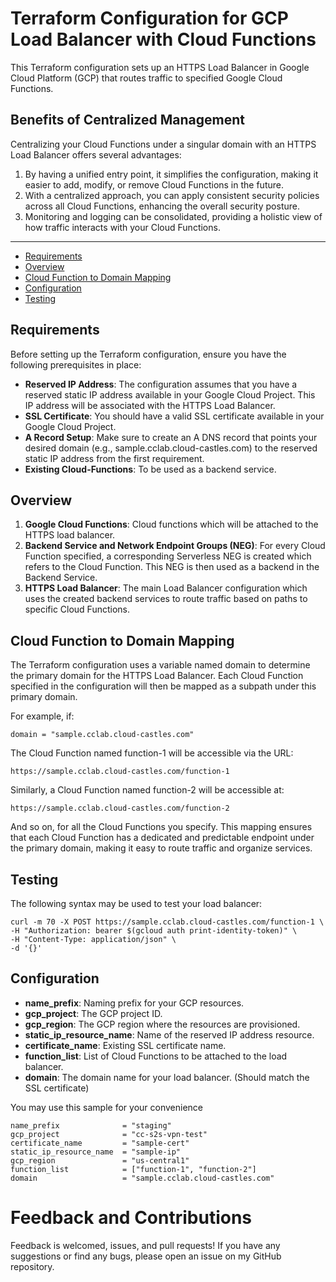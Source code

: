 # Terraform Configuration for GCP Load Balancer with Cloud Functions
This Terraform configuration sets up an HTTPS Load Balancer in Google Cloud Platform (GCP) that routes traffic to specified Google Cloud Functions.

## Benefits of Centralized Management
Centralizing your Cloud Functions under a singular domain with an HTTPS Load Balancer offers several advantages:

1. By having a unified entry point, it simplifies the configuration, making it easier to add, modify, or remove Cloud Functions in the future.
2. With a centralized approach, you can apply consistent security policies across all Cloud Functions, enhancing the overall security posture.
4. Monitoring and logging can be consolidated, providing a holistic view of how traffic interacts with your Cloud Functions.
<hr>

- [Requirements](#requirements)
- [Overview](#overview)
- [Cloud Function to Domain Mapping](#cloud-function-to-domain-mapping)
- [Configuration](#configuration)
- [Testing](#testing)

## Requirements
Before setting up the Terraform configuration, ensure you have the following prerequisites in place:

- **Reserved IP Address**: The configuration assumes that you have a reserved static IP address available in your Google Cloud Project. This IP address will be associated with the HTTPS Load Balancer.
- **SSL Certificate**: You should have a valid SSL certificate available in your Google Cloud Project.
- **A Record Setup**: Make sure to create an A DNS record that points your desired domain (e.g., sample.cclab.cloud-castles.com) to the reserved static IP address from the first requirement.
- **Existing Cloud-Functions**: To be used as a backend service.

## Overview
1. **Google Cloud Functions**: Cloud functions which will be attached to the HTTPS load balancer.
2. **Backend Service and Network Endpoint Groups (NEG)**: For every Cloud Function specified, a corresponding Serverless NEG is created which refers to the Cloud Function. This NEG is then used as a backend in the Backend Service.
3. **HTTPS Load Balancer**: The main Load Balancer configuration which uses the created backend services to route traffic based on paths to specific Cloud Functions.

## Cloud Function to Domain Mapping
The Terraform configuration uses a variable named domain to determine the primary domain for the HTTPS Load Balancer. Each Cloud Function specified in the configuration will then be mapped as a subpath under this primary domain.

For example, if:

```
domain = "sample.cclab.cloud-castles.com"
```
The Cloud Function named function-1 will be accessible via the URL:

```
https://sample.cclab.cloud-castles.com/function-1
```
Similarly, a Cloud Function named function-2 will be accessible at:

```
https://sample.cclab.cloud-castles.com/function-2
```
And so on, for all the Cloud Functions you specify. This mapping ensures that each Cloud Function has a dedicated and predictable endpoint under the primary domain, making it easy to route traffic and organize services.

## Testing
The following syntax may be used to test your load balancer:
```
curl -m 70 -X POST https://sample.cclab.cloud-castles.com/function-1 \
-H "Authorization: bearer $(gcloud auth print-identity-token)" \
-H "Content-Type: application/json" \
-d '{}'
```

## Configuration
- **name_prefix**: Naming prefix for your GCP resources.
- **gcp_project**: The GCP project ID.
- **gcp_region**: The GCP region where the resources are provisioned.
- **static_ip_resource_name**: Name of the reserved IP address resource.
- **certificate_name**: Existing SSL certificate name.
- **function_list**: List of Cloud Functions to be attached to the load balancer.
- **domain**: The domain name for your load balancer. (Should match the SSL certificate)

You may use this sample for your convenience
```
name_prefix              = "staging"
gcp_project              = "cc-s2s-vpn-test"
certificate_name         = "sample-cert"
static_ip_resource_name  = "sample-ip"
gcp_region               = "us-central1"
function_list            = ["function-1", "function-2"]
domain                   = "sample.cclab.cloud-castles.com"
```


# Feedback and Contributions
Feedback is welcomed, issues, and pull requests! If you have any suggestions or find any bugs, please open an issue on my GitHub repository.

